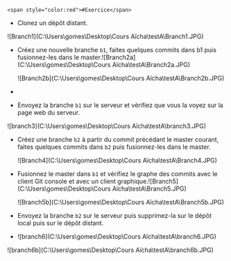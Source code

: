  `<span style="color:red">#Exercice</span>` 

- Clonez un dépôt distant.

![Branch1](C:\Users\gomes\Desktop\Cours Aïcha\testA\Branch1.JPG)

- Créez une nouvelle branche `b1`, faites quelques commits dans b1 puis fusionnez-les dans le master.![Branch2a](C:\Users\gomes\Desktop\Cours Aïcha\testA\Branch2a.JPG)

  ![Branch2b](C:\Users\gomes\Desktop\Cours Aïcha\testA\Branch2b.JPG)

- 

- Envoyez la branche `b1` sur le serveur et vérifiez que vous la voyez sur la page web du serveur.

![branch3](C:\Users\gomes\Desktop\Cours Aïcha\testA\branch3.JPG)





- Créez une branche `b2` à partir du commit précédant le master courant, faites quelques commits dans `b2` puis fusionnez-les dans le master.

  ![Branch4](C:\Users\gomes\Desktop\Cours Aïcha\testA\Branch4.JPG)

- Fusionnez le master dans `b1` et vérifiez le graphe des commits avec le client Git console et avec un client graphique.![Branch5](C:\Users\gomes\Desktop\Cours Aïcha\testA\Branch5.JPG)

  ![Branch5b](C:\Users\gomes\Desktop\Cours Aïcha\testA\Branch5b.JPG)

- Envoyez la branche `b2` sur le serveur puis supprimez-la sur le dépôt local puis sur le dépôt distant.

- ![branch6](C:\Users\gomes\Desktop\Cours Aïcha\testA\branch6.JPG)

![branch6b](C:\Users\gomes\Desktop\Cours Aïcha\testA\branch6b.JPG)